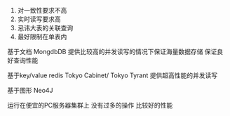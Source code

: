 1. 对一致性要求不高
2. 实时读写要求高
3. 忌讳大表的关联查询
4. 最好限制在单表内


基于文档
MongdbDB
提供比较高的并发读写的情况下保证海量数据存储 保证良好查询性能

基于key/value
redis
Tokyo Cabinet/ Tokyo Tyrant
提供超高性能的并发读写

基于图形
Neo4J


运行在便宜的PC服务器集群上
没有过多的操作
比较好的性能

